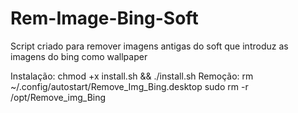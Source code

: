 # Rem-Image-Bing-Soft

Script criado para remover imagens antigas do soft que introduz as imagens do bing 
como wallpaper

Instalação: chmod +x install.sh && ./install.sh
Remoção: rm ~/.config/autostart/Remove_Img_Bing.desktop sudo rm -r /opt/Remove_img_Bing